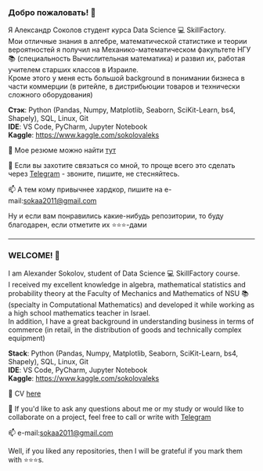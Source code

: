 ### Добро пожаловать! 👋

Я Александр Соколов студент курса Data Science 💻 SkillFactory.  
Мои отличные знания в алгебре, математической статистике и теории вероятностей я получил на Механико-математическом факультете НГУ 📚 (специальность Вычислительная математика) и развил их, работая учителем старших классов в Израиле.  
Кроме этого у меня есть большой background в понимании бизнеса в части коммерции (в ритейле, в дистрибьюции товаров и технически сложного оборудования)  

**Стэк**:  Python (Pandas, Numpy, Matplotlib, Seaborn, SciKit-Learn, bs4, Shapely), SQL, Linux, Git  
**IDE**: VS Code, PyCharm, Jupyter Notebook  
**Kaggle**: https://www.kaggle.com/sokolovaleks

🌱 Мое резюме можно найти [тут](https://hh.ru/resume/771742d4ff073fc5bb0039ed1f7368755a7a74)  

📩 Если вы захотите связаться со мной, то проще всего это сделать через [Telegram](https://t.me/aleks_2011) - звоните, пишите, не стесняйтесь.

📫 А тем кому привычнее хардкор, пишите на e-mail:[sokaa2011@gmail.com](mailto:sokaa2011@gmail.com)  

Ну и если вам понравились какие-нибудь репозитории, то буду благодарен, если отметите их ⭐️⭐️⭐️-дами  

---
### WELCOME! 👋

I am Alexander Sokolov, student of Data Science 💻 SkillFactory course.  
I received my excellent knowledge in algebra, mathematical statistics and probability theory at the Faculty of Mechanics and Mathematics of NSU 📚 (specialty in Computational Mathematics) and developed it while working as a high school mathematics teacher in Israel.  
In addition, I have a great background in understanding business in terms of commerce (in retail, in the distribution of goods and technically complex equipment)

**Stack**:  Python (Pandas, Numpy, Matplotlib, Seaborn, SciKit-Learn, bs4, Shapely), SQL, Linux, Git  
**IDE**: VS Code, PyCharm, Jupyter Notebook  
**Kaggle**: https://www.kaggle.com/sokolovaleks

🌱 CV [here](https://hh.ru/applicant/resumes/view?resume=771742d4ff073fc5bb0039ed1f7368755a7a74)  

📩  If you'd like to ask any questions about me or my study or would like to collaborate on a project, feel free to call or write with [Telegram](https://t.me/aleks_2011)


📫 e-mail:[sokaa2011@gmail.com](mailto:sokaa2011@gmail.com)

Well, if you liked any repositories, then I will be grateful if you mark them with ⭐️⭐️⭐️s.

 
